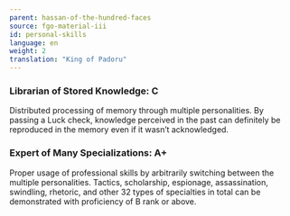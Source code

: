 ```yaml
---
parent: hassan-of-the-hundred-faces
source: fgo-material-iii
id: personal-skills
language: en
weight: 2
translation: "King of Padoru"
---
```


### Librarian of Stored Knowledge: C

Distributed processing of memory through multiple personalities.
By passing a Luck check, knowledge perceived in the past can definitely be reproduced in the memory even if it wasn’t acknowledged.

### Expert of Many Specializations: A+

Proper usage of professional skills by arbitrarily switching between the multiple personalities.
Tactics, scholarship, espionage, assassination, swindling, rhetoric, and other 32 types of specialties in total can be demonstrated with proficiency of B rank or above.
